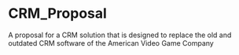 # CRM_Proposal
A proposal for a CRM solution that is designed to replace the old and outdated CRM software of the American Video Game Company

